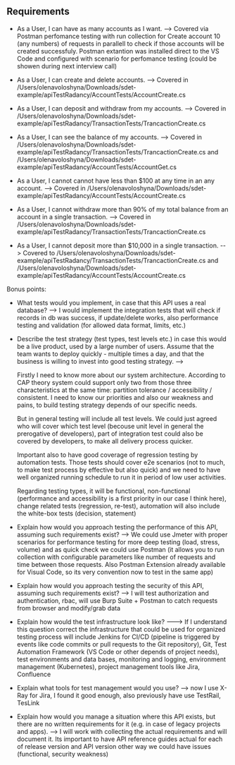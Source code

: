 ## Requirements

- As a User, I can have as many accounts as I want. --> Covered via Postman perfomance testing with run collection for Create account 10 (any numbers) of requests in parallell to check if those accounts will be created successfuly. Postman extantion was installed direct to the VS Code and configured with scenario for perfomance testing (could be showen during next interview call)


- As a User, I can create and delete accounts. --> Covered in /Users/olenavoloshyna/Downloads/sdet-example/apiTestRadancy/AccountTests/AccountCreate.cs


- As a User, I can deposit and withdraw from my accounts. --> Covered in /Users/olenavoloshyna/Downloads/sdet-example/apiTestRadancy/TransactionTests/TrancactionCreate.cs

- As a User, I can see the balance of my accounts.  --> Covered in /Users/olenavoloshyna/Downloads/sdet-example/apiTestRadancy/TransactionTests/TrancactionCreate.cs and /Users/olenavoloshyna/Downloads/sdet-example/apiTestRadancy/AccountTests/AccountGet.cs


- As a User, I cannot cannot have less than $100 at any time in an any account. --> Covered in /Users/olenavoloshyna/Downloads/sdet-example/apiTestRadancy/AccountTests/AccountCreate.cs

- As a User, I cannot withdraw more than 90% of my total balance from an account in a single transaction.  --> Covered in /Users/olenavoloshyna/Downloads/sdet-example/apiTestRadancy/TransactionTests/TrancactionCreate.cs

- As a User, I cannot deposit more than $10,000 in a single transaction. --> Covered to /Users/olenavoloshyna/Downloads/sdet-example/apiTestRadancy/TransactionTests/TrancactionCreate.cs and /Users/olenavoloshyna/Downloads/sdet-example/apiTestRadancy/AccountTests/AccountCreate.cs



Bonus points:

- What tests would you implement, in case that this API uses a real database? --> I would implement the integration tests that will check if records in db was success, if update/delete works, also performance testing and validation (for allowed data format, limits, etc.)


- Describe the test strategy (test types, test levels etc.) in case this would be a live product, used by a large number
 of users. Assume that the team wants to deploy quickly - multiple times a day, and that the business is willing to invest
 into good testing strategy. --> 
 
 
 
    Firstly I need to know more about our system architecture. According to CAP theory system could support only two from those three characteristics at the same time: partition tolerance / accessibility / consistent. I need to know our priorities and also our weakness and pains, to build testing strategy depends of our specific needs. 
 
   But in general testing will include all test levels. We could just agreed who will cover which test level (becouse unit level in general the prerogative of developers), part of integration test could also be covered by developers, to make all delivery process quicker. 
   
   Important also to have good coverage of regression testing by automation tests. Those tests should cover e2e scenarios (not to much, to make test process by effective but also quick) and we need to have well organized running schedule to run it in period of low user activities. 
   
   
   Regarding testing types, it will be functional, non-functional (performance and accessibility is a first priority in our case I think here), change related tests (regression, re-test), automation will also include the white-box tests (decision, statement)


- Explain how would you approach testing the performance of this API, assuming such requirements exist? --> We could use Jmeter with proper scenarios for performance testing for more deep testing (load, stress, volume) and as quick check we could use Postman (it allows you to run collection with configurable parameters like number of requests and time between those requests. Also Postman Extension already available for Visual Code, so its very convention now to test in the same app)

- Explain how would you approach testing the security of this API, assuming such requirements exist?  --> I will test authorization and authentication, rbac, will use Burp Suite + Postman to catch requests from browser and modify/grab data  


- Explain how would the test infrastructure look like? ---> If I understand this question correct the infrastructure that could be used for organized testing process will include Jenkins for CI/CD (pipeline is triggered by events like code commits or pull requests to the Git repository), Git, Test Automation Framework (VS Code or other depends of project needs), test environments and data bases, monitoring and logging, environment management (Kubernetes), project management tools like Jira, Confluence  


- Explain what tools for test management would you use? --> now I use X-Ray for Jira, I found it good enough, also previously have use TestRail, TesLink 


- Explain how would you manage a situation where this API exists, but there are no written requirements for it (e.g. in
case of legacy projects and apps). --> I will work with collecting the actual requirements and will document it. Its important to have API reference guides actual for each of release version and API version other way we could have issues (functional, security weakness)
